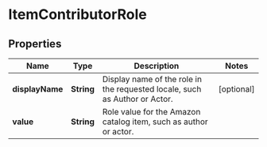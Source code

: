 
# ItemContributorRole

## Properties
Name | Type | Description | Notes
------------ | ------------- | ------------- | -------------
**displayName** | **String** | Display name of the role in the requested locale, such as Author or Actor. |  [optional]
**value** | **String** | Role value for the Amazon catalog item, such as author or actor. | 



